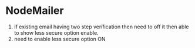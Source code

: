# NodeMailer
1) if existing email having two step verification then need to off it then able to show less secure option enable.
2) need to enable less secure option ON

